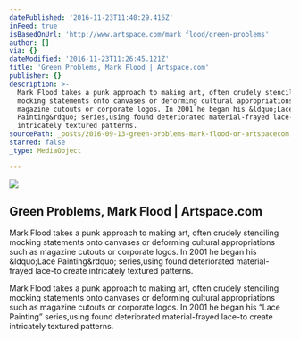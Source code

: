 ```yaml
---
datePublished: '2016-11-23T11:40:29.416Z'
inFeed: true
isBasedOnUrl: 'http://www.artspace.com/mark_flood/green-problems'
author: []
via: {}
dateModified: '2016-11-23T11:26:45.121Z'
title: 'Green Problems, Mark Flood | Artspace.com'
publisher: {}
description: >-
  Mark Flood takes a punk approach to making art, often crudely stenciling
  mocking statements onto canvases or deforming cultural appropriations such as
  magazine cutouts or corporate logos. In 2001 he began his &ldquo;Lace
  Painting&rdquo; series,using found deteriorated material-frayed lace-to create
  intricately textured patterns.
sourcePath: _posts/2016-09-13-green-problems-mark-flood-or-artspacecom.md
starred: false
_type: MediaObject

---
```

<article style=""><img src="https://imgflo.herokuapp.com/graph/2b2431f8e7ba7b0/8da3e93bc01ad7c2ec21b92413c8e417/noop.jpg?input=http%3A%2F%2Fd5wt70d4gnm1t.cloudfront.net%2Fmedia%2Fa-s%2Fartworks%2Fmark-flood%2F28439-732652101443%2Fmark-flood-green-problems-320x240.jpg" /><h1>Green Problems, Mark Flood | Artspace.com</h1><p>Mark Flood takes a punk approach to making art, often crudely stenciling mocking statements onto canvases or deforming cultural appropriations such as magazine cutouts or corporate logos. In 2001 he began his &amp;ldquo;Lace Painting&amp;rdquo; series,using found deteriorated material-frayed lace-to create intricately textured patterns.</p></article>

Mark Flood takes a punk approach to making art, often crudely stenciling mocking statements onto canvases or deforming cultural appropriations such as magazine cutouts or corporate logos. In 2001 he began his &ldquo;Lace Painting&rdquo; series,using found deteriorated material-frayed lace-to create intricately textured patterns.